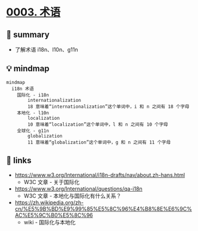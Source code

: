 # [0003. 术语](https://github.com/Tdahuyou/i18n/tree/main/0003.%20%E6%9C%AF%E8%AF%AD)

<!-- region:toc -->

<!-- endregion:toc -->

## 📝 summary

- 了解术语 i18n、l10n、g11n

## 💡 mindmap

```mermaid
mindmap
  i18n 术语
    国际化 - i18n
        internationalization
        18 意味着“internationalization”这个单词中，i 和 n 之间有 18 个字母
    本地化 - l10n
        localization
        10 意味着“localization”这个单词中，l 和 n 之间有 10 个字母
    全球化 - g11n
        globalization
        11 意味着“globalization”这个单词中，g 和 n 之间有 11 个字母
```

## 🔗 links

- https://www.w3.org/International/i18n-drafts/nav/about.zh-hans.html
  - W3C 文章 - 关于国际化
- https://www.w3.org/International/questions/qa-i18n
  - W3C 文章 - 本地化与国际化有什么关系？
- https://zh.wikipedia.org/zh-cn/%E5%9B%BD%E9%99%85%E5%8C%96%E4%B8%8E%E6%9C%AC%E5%9C%B0%E5%8C%96
  - wiki - 国际化与本地化